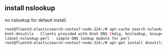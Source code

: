 ## install nslookup
no nslookup for default install.
```bash
root@fluentd-elasticsearch-centos7-node-224:/# apt-cache search nslookup
knot-dnsutils - Clients provided with Knot DNS (kdig, knslookup, knsupdate)
libnet-nslookup-perl - simple DNS lookup module for perl
root@fluentd-elasticsearch-centos7-node-224:/# apt-get install dnsutils
```
